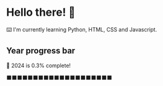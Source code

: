 # Hello there! 👋

⌨️ I'm currently learning Python, HTML, CSS and Javascript.

## Year progress bar

📅 2024 is 0.3% complete!

⬛⬛⬛⬛⬛⬛⬛⬛⬛⬛⬛⬛⬛⬛⬛⬛⬛⬛⬛⬛
